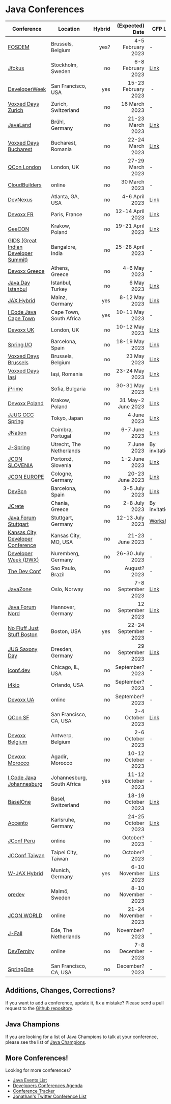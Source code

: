 # Java Conferences

| Conference | Location | Hybrid | (Expected) Date | CFP Link |
| --- | --- | ---: | ---: | --- |
| [FOSDEM](https://fosdem.org) | Brussels, Belgium | yes? | 4-5 February 2023 | - | 
| [Jfokus](https://www.jfokus.se) | Stockholm, Sweden | no | 6-8 February 2023 | [Link](https://www.jfokus.se/iamahero) |
| [DeveloperWeek](https://www.developerweek.com) | San Francisco, USA | yes | 15-23 February 2023 | - |
| [Voxxed Days Zurich](https://voxxeddays.com/zurich/) | Zurich, Switzerland| no | 16 March 2023 | - |
| [JavaLand](https://www.javaland.eu) | Brühl, Germany | no | 21-23 March 2023 | [Link](https://shop.doag.org/events/javaland/cfp) |
| [Voxxed Days Bucharest](https://romania.voxxeddays.com) | Bucharest, Romania | no | 22-24 March 2023 | [Link](https://vdbuh23.cfp.dev/) |
| [QCon London](https://qconlondon.com) | London, UK | no | 27-29 March 2023 | - |
| [CloudBuilders](https://www.cloud-builders.tech) | online | no | 30 March 2023 | - |
| [DevNexus](https://devnexus.com) | Atlanta, GA, USA | no | 4-6 April 2023 | [Link](https://devnexus.com/call-for-papers) |
| [Devoxx FR](https://www.devoxx.fr/) | Paris, France | no | 12-14 April 2023 | [Link](https://cfp.devoxx.fr/) |
| [GeeCON](https://www.geecon.org) | Krakow, Poland | no | 19-21 April 2023 | [Link](https://2023.geecon.org/cfp/) |
| [GIDS (Great Indian Developer Summit)](https://developersummit.com) | Bangalore, India | no | 25-28 April 2023 | - |
| [Devoxx Greece](https://devoxx.gr/) |Athens, Greece | no | 4-6 May 2023| - |
| [Java Day Istanbul](https://javaday.istanbul) | Istanbul, Turkey | no | 6 May 2023 | [Link](https://www.papercall.io/javadayistanbul2023) |
| [JAX Hybrid](https://jax.de/mainz) | Mainz, Germany | yes | 8-12 May 2023 | [Link](https://callforpapers.sandsmedia.com/) |
| [I Code Java Cape Town](https://j-sa.co) | Cape Town, South Africa | yes | 10-11 May 2023 | - |
| [Devoxx UK](https://www.devoxx.co.uk) | London, UK | no | 10-12 May 2023 | [Link](https://devoxxuk23.cfp.dev/) |
| [Spring I/O](https://2023.springio.net) | Barcelona, Spain | no | 18-19 May 2023 | [Link](https://www.papercall.io/springio23) |
| [Voxxed Days Brussels](https://brussels.voxxeddays.com/) | Brussels, Belgium | no | 23 May 2023 | [Link](https://vdbxl23.cfp.dev/) |
| [Voxxed Days Iași](https://romania.voxxeddays.com/voxxed-days-iasi-2023/) | Iași, Romania | no | 23-24 May 2023 | [Link](https://vdlasi23.cfp.dev/) |
| [jPrime](https://jprime.io) | Sofia, Bulgaria | no | 30-31 May 2023 | [Link](https://jprime.io/cfp) |
| [Devoxx Poland](https://devoxx.pl) | Krakow, Poland | no | 31 May-2 June 2023 | [Link](https://devoxxpl23.cfp.dev/) |
| [JJUG CCC Spring](https://www.java-users.jp/post/ccc2023springcfp/) | Tokyo, Japan | no | 4 June 2023 | [Link](https://sessionize.com/jjug-ccc-spring-2023/) |
| [JNation](https://jnation.pt/) | Coimbra, Portugal | no | 6-7 June 2023 | [Link](https://sessionize.com/jnation-2023/) |
| [J-Spring](https://jspring.nl) | Utrecht, The Netherlands | no | 7 June 2023 | By invitation |
| [JCON SLOVENIA](https://slovenia.jcon.one) | Portorož, Slovenia | no | 1-2 June 2023 | [Link](https://slovenia.jcon.one/en/call-for-papers) |
| [JCON EUROPE](https://2023.europe.jcon.one/) | Cologne, Germany | no | 20-23 June 2023 | [Link](https://2023.europe.jcon.one/call-for-papers) |
| [DevBcn](https://devbcn.com) | Barcelona, Spain | no | 3-5 July 2023 | [Link](https://sessionize.com/devbcn23) |
| [JCrete](https://www.jcrete.org) | Chania, Greece | no | 2-8 July 2023 | By invitation |
| [Java Forum Stuttgart](https://www.java-forum-stuttgart.de) | Stuttgart, Germany | no | 12-13 July 2023 | [Workshops](https://www.java-forum-stuttgart.de/call-for-workshops/) |
| [Kansas City Developer Conference](https://www.kcdc.info/) | Kansas City, MO, USA | no | 21-23 June 2023 | - |
| [Developer Week (DWX)](https://www.developer-week.de/) | Nuremberg, Germany | no | 26-30 July 2023 | - |
| [The Dev Conf](https://thedevconf.com) | Sao Paulo, Brazil | no | August? 2023 | - |
| [JavaZone](https://2023.javazone.no) | Oslo, Norway | no | 7-8 September 2023 | [Link](https://2023.javazone.no/speakers) |
| [Java Forum Nord](https://javaforumnord.de) | Hannover, Germany | no | 12 September 2023 | [Link](https://sessionize.com/java-forum-nord-2023/) |
| [No Fluff Just Stuff Boston](https://nofluffjuststuff.com/boston) | Boston, USA | yes | 22-24 September 2023 | - |
| [JUG Saxony Day](https://jugsaxony.day) | Dresden, Germany | no | 29 September 2023 | [Link](https://jugsaxony.org/day/callforpapers) |
| [jconf.dev](https://2022.jconf.dev) | Chicago, IL, USA | no | September? 2023 | - |
| [j4kio](https://www.j4k.io) | Orlando, USA | no | September? 2023 | - |
| [Devoxx UA](https://devoxx.com.ua/) | online | no | September? 2023 | - |
| [QCon SF](https://qconsf.com) | San Francisco, CA, USA | no | 2-4 October 2023 | [Link](https://docs.google.com/forms/d/e/1FAIpQLSeagtEnnQhXve5TbubBrFgpxSMJa_wosPutqEdQOkNN9TAanQ/viewform) |
| [Devoxx Belgium](https://devoxx.be) | Antwerp, Belgium | no | 2-6  October 2023 | - |
| [Devoxx Morocco](https://devoxx.ma) | Agadir, Morocco | no | 10-12 October 2023 | - |
| [I Code Java Johannesburg](https://j-sa.co) | Johannesburg, South Africa | yes | 11-12 October 2023 | - |
| [BaselOne](https://baselone.ch/one) | Basel, Switzerland | no | 18-19 October 2023 | [Link](https://sessionize.com/baselone2023/) |
| [Accento](https://accento.dev) | Karlsruhe, Germany | no | 24-25 October 2023 | [Link](https://www.papercall.io/accento-2023) |
| [JConf Peru](https://jconf.perujug.org/) | online | no | October? 2023 | - |
| [JCConf Taiwan](https://jcconf.tw/2022) | Taipei City, Taiwan | no | October? 2023 | - |
| [W-JAX Hybrid](https://jax.de/muenchen) | Munich, Germany | yes | 6-10 November 2023 | [Link](https://callforpapers.sandsmedia.com/) || JJUG CCC Fall | Tokyo, Japan | no | November? 2023 | - |
| [oredev](https://oredev.org) | Malmö, Sweden | no | 8-10 November 2023 | - |
| [JCON WORLD](https://2023.world.jcon.one) | online | no | 21-24 November 2023 | - |
| [J-Fall](https://jfall.nl) | Ede, The Netherlands | no | November? 2023 | - |
| [DevTernity](https://devternity.com) | online | no | 7-8 December 2023 | - | by invitation |
| [SpringOne](https://springone.io) | San Francisco, CA, USA | no | December? 2023 | - |

## Additions, Changes, Corrections?

If you want to add a conference, update it, fix a mistake? Please send a pull request to the [Github repository](https://github.com/javaconferences/javaconferences.github.io/).

## Java Champions

If you are looking for a list of Java Champions to talk at your conference, please see the list of [Java Champions](https://github.com/aalmiray/java-champions).

## More Conferences!

Looking for more conferences?
- [Java Events List](https://java-events.dev)
- [Developers Conferences Agenda](https://github.com/scraly/developers-conferences-agenda)
- [Conference Tracker](https://milendyankov.com/ConferenceTracker)
- [Jonathan's Twitter Conference List](https://twitter.com/i/lists/1403961712068366337)
